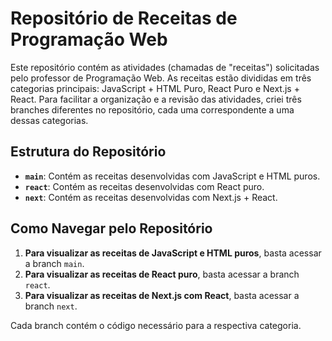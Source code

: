 # Repositório de Receitas de Programação Web

Este repositório contém as atividades (chamadas de "receitas") solicitadas pelo professor de Programação Web. As receitas estão divididas em três categorias principais: JavaScript + HTML Puro, React Puro e Next.js + React. Para facilitar a organização e a revisão das atividades, criei três branches diferentes no repositório, cada uma correspondente a uma dessas categorias.

## Estrutura do Repositório

- **`main`**: Contém as receitas desenvolvidas com JavaScript e HTML puros.
- **`react`**: Contém as receitas desenvolvidas com React puro.
- **`next`**: Contém as receitas desenvolvidas com Next.js + React.

## Como Navegar pelo Repositório

1. **Para visualizar as receitas de JavaScript e HTML puros**, basta acessar a branch `main`.
2. **Para visualizar as receitas de React puro**, basta acessar a branch `react`.
3. **Para visualizar as receitas de Next.js com React**, basta acessar a branch `next`.

Cada branch contém o código necessário para a respectiva categoria.
